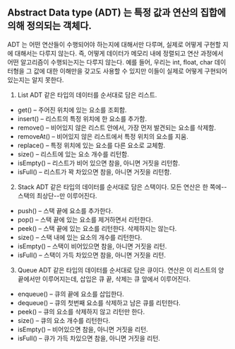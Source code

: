 ## Abstract Data type (ADT) 는 특정 값과 연산의 집합에 의해 정의되는 객체다.
ADT 는 어떤 연산들이 수행되어야 하는지에 대해서만 다루며, 실제로 어떻게 구현할 지에 대해서는 다루지 않는다. 즉, 어떻게 데이터가 메모리 내에 정렬되고 연산 과정에서 어떤 알고리즘이 수행되는지는 다루지 않는다.
예를 들어, 우리는 int, float, char 데이터형을 그 값에 대한 이해만을 갖고도 사용할 수 있지만 이들이 실제로 어떻게 구현되어 있는지는 알지 못한다. 

1. List ADT
같은 타입의 데이터를 순서대로 담은 리스트. 
- get() – 주어진 위치에 있는 요소를 조회함.
- insert() – 리스트의 특정 위치에 한 요소를 추가함. 
- remove() – 비어있지 않은 리스트 안에서, 가장 먼저 발견되는 요소를 삭제함. 
- removeAt() – 비어있지 않은 리스트에서 특정 위치의 요소를 지움. 
- replace() – 특정 위치에 있는 요소를 다른 요소로 교체함.
- size() – 리스트에 있는 요소 개수를 리턴함.
- isEmpty() – 리스트가 비어 있으면 참을, 아니면 거짓을 리턴함.
- isFull() – 리스트가 꽉 차있으면 참을, 아니면 거짓을 리턴함.

2. Stack ADT
같은 타입의 데이터를 순서대로 담은 스택이다. 모든 연산은 한 쪽에--스택의 최상단--만 이루어진다.
- push() – 스택 끝에 요소를 추가한다.
- pop() – 스택 끝에 있는 요소를 제거하면서 리턴한다. 
- peek() – 스택 끝에 있는 요소를 리턴한다. 삭제하지는 않는다.
- size() – 스택 내에 있는 요소의 개수를 리턴한다.
- isEmpty() – 스택이 비어있으면 참을, 아니면 거짓을 리턴.
- isFull() – 스택이 가득 차있으면 참을, 아니면 거짓을 리턴.

3. Queue ADT
같은 타입의 데이터를 순서대로 담은 큐이다. 연산은 이 리스트의 양 끝에서만 이루어지는데, 삽입은 큐 끝, 삭제는 큐 앞에서 이루어진다.
- enqueue() – 큐의 끝에 요소를 삽입한다.
- dequeue() – 큐의 첫번째 요소를 삭제하고 남은 큐를 리턴한다. 
- peek() – 큐의 요소를 삭제하지 않고 리턴만 한다.
- size() – 큐의 요소 개수를 리턴한다. 
- isEmpty() – 비어있으면 참을, 아니면 거짓을 리턴.
- isFull() – 큐가 가득 차있으면 참을, 아니면 거짓을 리턴.
